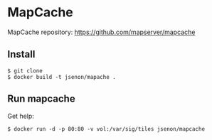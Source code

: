 # MapCache


MapCache repository: 
https://github.com/mapserver/mapcache

## Install
```
$ git clone
$ docker build -t jsenon/mapache .
```

## Run mapcache

Get help:
```
$ docker run -d -p 80:80 -v vol:/var/sig/tiles jsenon/mapcache
```

